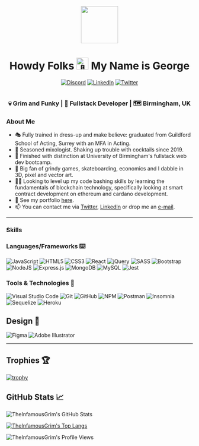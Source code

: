 <div id="header" align="center">
  <img src="https://media.giphy.com/media/3o7qE8TcxvLxDGPBmM/giphy.gif" width="100"/>
</div>
<h1 align="center">Howdy Folks <picture>
  <source srcset="https://fonts.gstatic.com/s/e/notoemoji/latest/1f47b/512.webp" type="image/webp">
  <img src="https://fonts.gstatic.com/s/e/notoemoji/latest/1f47b/512.gif" alt="👻" width="32" height="32">
</picture> My Name is George
 </h1>
 
 <div id="badges" align="center">
 
<a href="https://discordapp.com/users/GrimFunk#8985">![Discord](https://img.shields.io/badge/Discord-%235865F2.svg?style=for-the-badge&logo=discord&logoColor=white)</a>
<a href="https://www.linkedin.com/in/george-fincher-aa7869214/">![LinkedIn](https://img.shields.io/badge/linkedin-%230077B5.svg?style=for-the-badge&logo=linkedin&logoColor=white)</a>
<a href="https://twitter.com/VaporWhy">![Twitter](https://img.shields.io/badge/Twitter-%231DA1F2.svg?style=for-the-badge&logo=Twitter&logoColor=white)</a>
  
 </div>
   
 <div align="center">
    <img src="https://komarev.com/ghpvc/?username=TheInfamousGrim&style=flat-square&color=fe30bc" alt=""/>
 </div>
 
 <h3 align="center">
  💀 Grim and Funky | 👾 Fullstack Developer | 🗺️ Birmingham, UK
 </h3>
  
 ### About Me

- 🎭 Fully trained in dress-up and make believe: graduated from Guildford School of Acting, Surrey with an MFA in Acting.
- 🍹 Seasoned mixologist. Shaking up trouble with cocktails since 2019.
- 🏅 Finished with distinction at University of Birmingham's fullstack web dev bootcamp.
- 💞️ Big fan of grindy games, skateboarding, economics and I dabble in 3D, pixel and vector art.
- 🧑‍🎓 Looking to level up my code bashing skills by learning the fundamentals of blockchain technology, specifically looking at smart contract development on ethereum and cardano development.
- 🌆 See my portfolio [here](https://theinfamousgrim.github.io/george-fincher-web-portfolio/).
- 📫 You can contact me via [Twitter](https://twitter.com/VaporWhy), [LinkedIn](https://www.linkedin.com/in/george-fincher-aa7869214/) or drop me an [e-mail](mailto:finchergeorge1@gmail.com).

---

### Skills

### Languages/Frameworks ⌨️

![JavaScript](https://img.shields.io/badge/javascript-%23323330.svg?style=for-the-badge&logo=javascript&logoColor=%23F7DF1E)
![HTML5](https://img.shields.io/badge/html5-%23E34F26.svg?style=for-the-badge&logo=html5&logoColor=white)
![CSS3](https://img.shields.io/badge/css3-%231572B6.svg?style=for-the-badge&logo=css3&logoColor=white)
![React](https://img.shields.io/badge/react-%2320232a.svg?style=for-the-badge&logo=react&logoColor=%2361DAFB)
![jQuery](https://img.shields.io/badge/jquery-%230769AD.svg?style=for-the-badge&logo=jquery&logoColor=white)
![SASS](https://img.shields.io/badge/SASS-hotpink.svg?style=for-the-badge&logo=SASS&logoColor=white)
![Bootstrap](https://img.shields.io/badge/bootstrap-%23563D7C.svg?style=for-the-badge&logo=bootstrap&logoColor=white)
![NodeJS](https://img.shields.io/badge/node.js-6DA55F?style=for-the-badge&logo=node.js&logoColor=white)
![Express.js](https://img.shields.io/badge/express.js-%23404d59.svg?style=for-the-badge&logo=express&logoColor=%2361DAFB)
![MongoDB](https://img.shields.io/badge/MongoDB-%234ea94b.svg?style=for-the-badge&logo=mongodb&logoColor=white)
![MySQL](https://img.shields.io/badge/mysql-%2300f.svg?style=for-the-badge&logo=mysql&logoColor=white)
![Jest](https://img.shields.io/badge/-jest-%23C21325?style=for-the-badge&logo=jest&logoColor=white)

### Tools & Technologies 🔧

![Visual Studio Code](https://img.shields.io/badge/Visual%20Studio%20Code-0078d7.svg?style=for-the-badge&logo=visual-studio-code&logoColor=white)
![Git](https://img.shields.io/badge/git-%23F05033.svg?style=for-the-badge&logo=git&logoColor=white)
![GitHub](https://img.shields.io/badge/github-%23121011.svg?style=for-the-badge&logo=github&logoColor=white)
![NPM](https://img.shields.io/badge/NPM-%23000000.svg?style=for-the-badge&logo=npm&logoColor=white)
![Postman](https://img.shields.io/badge/Postman-FF6C37?style=for-the-badge&logo=postman&logoColor=white)
![Insomnia](https://img.shields.io/badge/Insomnia-black?style=for-the-badge&logo=insomnia&logoColor=5849BE)
![Sequelize](https://img.shields.io/badge/Sequelize-52B0E7?style=for-the-badge&logo=Sequelize&logoColor=white)
![Heroku](https://img.shields.io/badge/heroku-%23430098.svg?style=for-the-badge&logo=heroku&logoColor=white)

## Design 🎨

![Figma](https://img.shields.io/badge/figma-%23F24E1E.svg?style=for-the-badge&logo=figma&logoColor=white)
![Adobe Illustrator](https://img.shields.io/badge/adobe%20illustrator-%23FF9A00.svg?style=for-the-badge&logo=adobe%20illustrator&logoColor=white)

---

## Trophies 🏆

[![trophy](https://github-profile-trophy.vercel.app/?username=TheInfamousGrim&theme=tokyonight)](https://github.com/ryo-ma/github-profile-trophy)

## GitHub Stats 📈

![TheInfamousGrim's GitHub Stats](https://github-readme-stats.vercel.app/api?username=TheInfamousGrim&show_icons=true&theme=tokyonight)

[![TheInfamousGrim's Top Langs](https://github-readme-stats.vercel.app/api/top-langs/?username=TheInfamousGrim&layout=compact&theme=tokyonight)](https://github.com/TheInfamousGrim/github-readme-stats)

![TheInfamousGrim's Profile Views](https://komarev.com/ghpvc/?username=TheInfamousGrim&style=for-the-badge&color=ff69b4)
<!---
TheInfamousGrim/TheInfamousGrim is a ✨ special ✨ repository because its `README.md` (this file) appears on your GitHub profile.
You can click the Preview link to take a look at your changes.
--->
